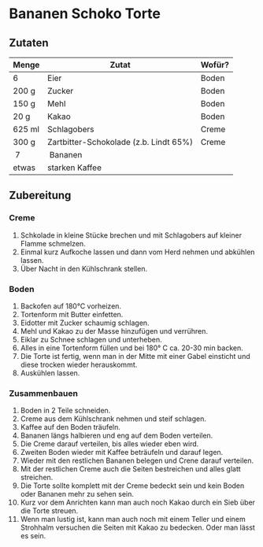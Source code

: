# Bananen Schoko Torte

## Zutaten

| Menge  | Zutat                                  | Wofür? |
| ------ | -------------------------------------- | ------ |
| 6      | Eier                                   | Boden  |
| 200 g  | Zucker                                 | Boden  |
| 150 g  | Mehl                                   | Boden  |
| 20 g   | Kakao                                  | Boden  |
| 625 ml | Schlagobers                            | Creme  |
| 300 g  | Zartbitter-Schokolade (z.b. Lindt 65%) | Creme  |
|  7     |  Bananen                               |        |
| etwas  | starken Kaffee                         |        |

## Zubereitung

### Creme

1. Schkolade in kleine Stücke brechen und mit Schlagobers auf kleiner Flamme schmelzen.
2. Einmal kurz Aufkoche lassen und dann vom Herd nehmen und abkühlen lassen.
3. Über Nacht in den Kühlschrank stellen.

### Boden

1. Backofen auf 180°C vorheizen.
2. Tortenform mit Butter einfetten.
3. Eidotter mit Zucker schaumig schlagen.
4. Mehl und Kakao zu der Masse hinzufügen und verrühren.
5. Eiklar zu Schnee schlagen und unterheben.
6. Alles in eine Tortenform füllen und bei 180° C ca. 20-30 min backen.
7. Die Torte ist fertig, wenn man in der Mitte mit einer Gabel einsticht und diese trocken wieder herauskommt.
8. Auskühlen lassen.

### Zusammenbauen

1. Boden in 2 Teile schneiden.
2. Creme aus dem Kühlschrank nehmen und steif schlagen.
3. Kaffee auf den Boden träufeln.
4. Bananen längs halbieren und eng auf dem Boden verteilen.
5. Die Creme darauf verteilen, bis alles wieder eben wird.
6. Zweiten Boden wieder mit Kaffee beträufeln und darauf legen.
7. Wieder mit den restlichen Bananen belegen und Crene darauf verteilen.
8. Mit der restlichen Creme auch die Seiten bestreichen und alles glatt streichen.
9. Die Torte sollte komplett mit der Creme bedeckt sein und kein Boden oder Bananen mehr zu sehen sein.
10. Kurz vor dem Anrichten kann man auch noch Kakao durch ein Sieb über die Torte streuen.
11. Wenn man lustig ist, kann man auch noch mit einem Teller und einem Strohhalm versuchen die Seiten mit Kakao zu bedecken. Oder man lässt es sein.
